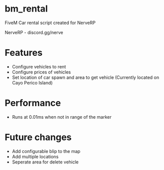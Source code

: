 # bm_rental
FiveM Car rental script created for NerveRP

NerveRP - discord.gg/nerve

# Features
- Configure vehicles to rent
- Configure prices of vehicles
- Set location of car spawn and area to get vehicle (Currently located on Cayo Perico Island)

# Performance
- Runs at 0.01ms when not in range of the marker

# Future changes
- Add configurable blip to the map
- Add multiple locations
- Seperate area for delete vehicle 

